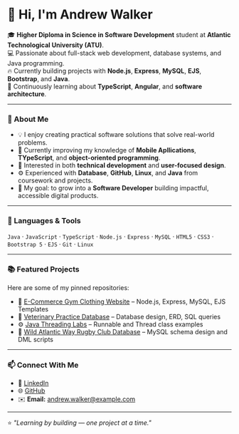 # 👋 Hi, I'm Andrew Walker

🎓 **Higher Diploma in Science in Software Development** student at **Atlantic Technological University (ATU)**.  
💻 Passionate about full-stack web development, database systems, and Java programming.  
🔥 Currently building projects with **Node.js**, **Express**, **MySQL**, **EJS**, **Bootstrap**, and **Java**.  
🧠 Continuously learning about **TypeScript**, **Angular**, and **software architecture**.

---

### 🚀 About Me
- 💡 I enjoy creating practical software solutions that solve real-world problems.  
- 🌱 Currently improving my knowledge of **Mobile Apllications**, **TYpeScript**, and **object-oriented programming**.  
- 🧩 Interested in both **technical development** and **user-focused design**.  
- ⚙️ Experienced with **Database**, **GitHub**, **Linux**, and **Java** from coursework and projects.  
- 🎯 My goal: to grow into a **Software Developer** building impactful, accessible digital products.

---

### 🧰 Languages & Tools
`Java` · `JavaScript` · `TypeScript` · `Node.js` · `Express` · `MySQL` · `HTML5` · `CSS3` · `Bootstrap 5` · `EJS` · `Git` · `Linux`

---

### 📚 Featured Projects
Here are some of my pinned repositories:
- 🛒 [E-Commerce Gym Clothing Website](#) – Node.js, Express, MySQL, EJS Templates  
- 🐾 [Veterinary Practice Database](#) – Database design, ERD, SQL queries  
- ⚙️ [Java Threading Labs](#) – Runnable and Thread class examples  
- 🏉 [Wild Atlantic Way Rugby Club Database](#) – MySQL schema design and DML scripts  

---

### 📫 Connect With Me
- 💼 [LinkedIn](https://www.linkedin.com/in/andrew-walker)  
- 🌐 [GitHub](https://github.com/AndrewWalker)  
- ✉️ **Email:** andrew.walker@example.com  

---

⭐ *"Learning by building — one project at a time."*
